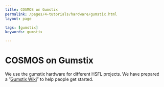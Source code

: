 ```yaml
---
title: COSMOS on Gumstix
permalink: /pages/4-tutorials/hardware/gumstix.html
layout: page

tags: [gumstix]
keywords: gumstix

---
```


# COSMOS on Gumstix

We use the gumstix hardware for different HSFL projects. We have prepared a ”[Gumstix Wiki](https://github.com/hsfl/gumstix-docs/wiki)” to help people get started.


